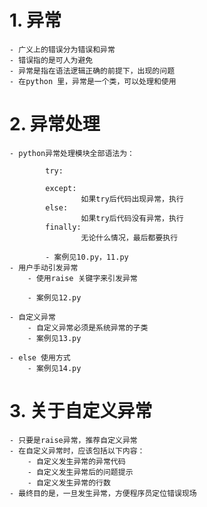 # 1. 异常
	- 广义上的错误分为错误和异常
	- 错误指的是可人为避免
	- 异常是指在语法逻辑正确的前提下，出现的问题
	- 在python 里，异常是一个类，可以处理和使用

# 2. 异常处理
	- python异常处理模块全部语法为：

			try:

			except:
					如果try后代码出现异常，执行
			else:
					如果try后代码没有异常，执行
			finally:
					无论什么情况，最后都要执行

			- 案例见10.py，11.py
	- 用户手动引发异常
		- 使用raise 关键字来引发异常

		- 案例见12.py

	- 自定义异常
		- 自定义异常必须是系统异常的子类
		- 案例见13.py

	- else 使用方式
		- 案例见14.py

# 3. 关于自定义异常
	- 只要是raise异常，推荐自定义异常
	- 在自定义异常时，应该包括以下内容：
		- 自定义发生异常的异常代码
		- 自定义发生异常后的问题提示
		- 自定义发生异常的行数
	- 最终目的是，一旦发生异常，方便程序员定位错误现场